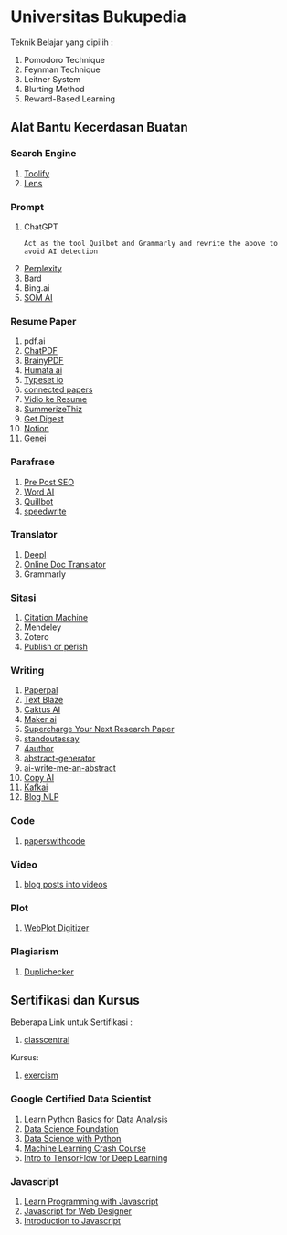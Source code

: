 # Universitas Bukupedia
Teknik Belajar yang dipilih :
1. Pomodoro Technique
2. Feynman Technique
3. Leitner System
4. Blurting Method
5. Reward-Based Learning

## Alat Bantu Kecerdasan Buatan

### Search Engine
1. [Toolify](https://www.toolify.ai/)
2. [Lens](https://www.lens.org/)

### Prompt
1. ChatGPT
   ```
   Act as the tool Quilbot and Grammarly and rewrite the above to avoid AI detection
   ```
2. [Perplexity](https://www.perplexity.ai/)
3. Bard
4. Bing.ai
5. [SOM AI](https://ora.ai/nabilrei/som-ai)

### Resume Paper
1. pdf.ai
2. [ChatPDF](https://www.chatpdf.com/)
3. [BrainyPDF](https://brainypdf.com/)
4. [Humata ai](https://app.humata.ai/)
5. [Typeset io](https://typeset.io/)
6. [connected papers](https://www.connectedpapers.com/)
7. [Vidio ke Resume](https://anthiago.com/)
8. [SummerizeThiz](https://summarizethis.io/)
9. [Get Digest](https://getdigest.com/en)
10. [Notion](https://www.notion.so/)
11. [Genei](https://www.genei.io/)

### Parafrase
1. [Pre Post SEO](https://www.prepostseo.com/)
2. [Word AI](https://wordai.com/)
3. [Quillbot](https://quillbot.com/)
4. [speedwrite](https://speedwrite.com/)

### Translator
1. [Deepl](https://www.deepl.com/translator)
2. [Online Doc Translator](https://www.onlinedoctranslator.com/en/)
3. Grammarly

### Sitasi
1. [Citation Machine](https://www.citationmachine.net/)
2. Mendeley
3. Zotero
4. [Publish or perish](https://harzing.com/resources/publish-or-perish)

### Writing
1. [Paperpal](https://paperpal.com/)
2. [Text Blaze](https://blaze.today/)
3. [Caktus AI](https://caktus.ai/)
4. [Maker ai](https://maker.ai/)
5. [Supercharge Your Next Research Paper](https://jenni.ai/)
6. [standoutessay](https://www.standoutessay.com/)
7. [4author](https://www.4author.com/en/)
8. [abstract-generator](https://www.classgist.com/abstract-generator.aspx)
9. [ai-write-me-an-abstract](https://healx.ai/ai-write-me-an-abstract/)
10. [Copy AI](copy.ai)
11. [Kafkai](https://kafkai.com/en/)
12. [Blog NLP](https://www.blognlp.com/)

### Code
1. [paperswithcode](https://paperswithcode.com/)

### Video
1. [blog posts into videos](https://lumen5.com/)

### Plot
1. [WebPlot Digitizer](
https://automeris.io/WebPlotDigitizer/#:~:text=WebPlotDigitizer%20is%20a%20semi%2Dautomated,large%20number%20of%20data%20points)

### Plagiarism
1. [Duplichecker](https://www.duplichecker.com/id)

## Sertifikasi dan Kursus
Beberapa Link untuk Sertifikasi :
1. [classcentral](https://www.classcentral.com/)

Kursus:
1. [exercism](https://exercism.org/)

### Google Certified Data Scientist
1. [Learn Python Basics for Data Analysis](https://learndigital.withgoogle.com/digitalunlocked/course/learn-python-basics-for-data-analysis)
2. [Data Science Foundation](https://learndigital.withgoogle.com/digitalunlocked/course/data-science-foundations)
3. [Data Science with Python](https://learndigital.withgoogle.com/digitalunlocked/course/data-science-with-python)
4. [Machine Learning Crash Course](https://learndigital.withgoogle.com/digitalunlocked/course/machine-learning-crash-course)
5. [Intro to TensorFlow for Deep Learning](https://learndigital.withgoogle.com/digitalunlocked/course/intro-to-tensorflow-for-deep-learning)

### Javascript
1. [Learn Programming with Javascript](https://learndigital.withgoogle.com/digitalgarage/course/learn-programming-with-javascript)
2. [Javascript for Web Designer](https://www.linkedin.com/learning/javascript-for-web-designers-3)
3. [Introduction to Javascript](https://www.mygreatlearning.com/academy/learn-for-free/courses/introduction-to-javascript)
 
